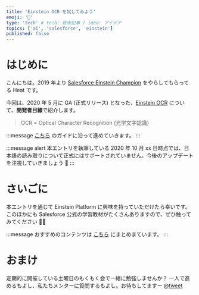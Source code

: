 ```yaml
---
title: 'Einstein OCR を試してみよう'
emoji: '🔎'
type: 'tech' # tech: 技術記事 / idea: アイデア
topics: ['ai', 'salesforce', 'einstein']
published: false
---
```


# はじめに

こんにちは。2019 年より [Salesforce Einstein Champion](https://www.salesforce.com/campaign/einstein-champions/trailblazers/#!page=1&sort=alphaSort&tags=architect_technical) をやらしてもらってる Heat です。

今回は、2020 年 5 月に GA (正式リリース) となった、[Einstein OCR](https://releasenotes.docs.salesforce.com/ja-jp/summer20/release-notes/rn_einstein_vision_ocr_ga.htm) について、**開発者目線**で紹介します。

> OCR = Optical Character Recognition (光学文字認識)

:::message
[こちら](https://metamind.readme.io/docs/what-is-einstein-ocr) のガイドに沿って進めていきます。
:::

:::message alert
本エントリを執筆している 2020 年 10 月 xx 日時点では、日本語の読み取りについて正式にはサポートされていません。今後のアップデートを注視していきましょう 👀
:::

# さいごに

本エントリを通じて Einstein Platform に興味を持っていただけたら幸いです。
このほかにも Salesforce 公式の学習教材がたくさんありますので、ぜひ触ってみてください 💪🏽

:::message
おすすめのコンテンツは [こちら](https://trailhead.salesforce.com/ja/users/takahito0508/trailmixes/road-to-einstein-champion) にまとめまています。
:::

# おまけ

定期的に開催している土曜日のもくもく会で一緒に勉強しませんか？
一人で進めるもよし、私たちメンターに質問するもよし。お待ちしてますー
@[tweet](https://twitter.com/takahito0508/status/1315938589826379776)

